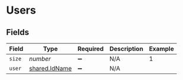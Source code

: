 # Users


## Fields

| Field                                                 | Type                                                  | Required                                              | Description                                           | Example                                               |
| ----------------------------------------------------- | ----------------------------------------------------- | ----------------------------------------------------- | ----------------------------------------------------- | ----------------------------------------------------- |
| `size`                                                | *number*                                              | :heavy_minus_sign:                                    | N/A                                                   | 1                                                     |
| `user`                                                | [shared.IdName](../../../sdk/models/shared/idname.md) | :heavy_minus_sign:                                    | N/A                                                   |                                                       |